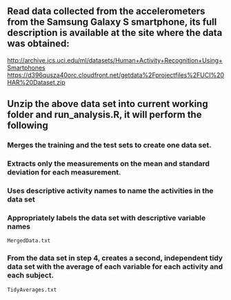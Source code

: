 
## Read data collected from the accelerometers from the Samsung Galaxy S smartphone, its full description is available at the site where the data was obtained:
http://archive.ics.uci.edu/ml/datasets/Human+Activity+Recognition+Using+Smartphones 
https://d396qusza40orc.cloudfront.net/getdata%2Fprojectfiles%2FUCI%20HAR%20Dataset.zip

## Unzip the above data set into current working folder and run_analysis.R, it will perform the following

### Merges the training and the test sets to create one data set.
### Extracts only the measurements on the mean and standard deviation for each measurement. 
### Uses descriptive activity names to name the activities in the data set
### Appropriately labels the data set with descriptive variable names
	MergedData.txt
### From the data set in step 4, creates a second, independent tidy data set with the average of each variable for each activity and each subject.
	TidyAverages.txt

